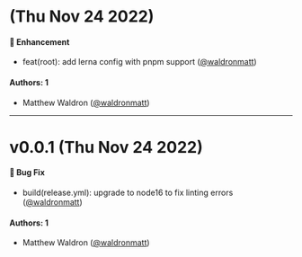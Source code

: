 # (Thu Nov 24 2022)

#### 🚀 Enhancement

- feat(root): add lerna config with pnpm support ([@waldronmatt](https://github.com/waldronmatt))

#### Authors: 1

- Matthew Waldron ([@waldronmatt](https://github.com/waldronmatt))

---

# v0.0.1 (Thu Nov 24 2022)

#### 🐛 Bug Fix

- build(release.yml): upgrade to node16 to fix linting errors ([@waldronmatt](https://github.com/waldronmatt))

#### Authors: 1

- Matthew Waldron ([@waldronmatt](https://github.com/waldronmatt))
